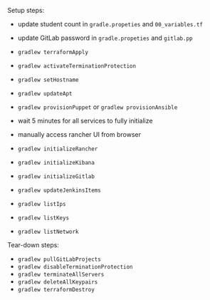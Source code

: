 
Setup steps:

- update student count in `gradle.propeties` and `00_variables.tf`
- update GitLab password in `gradle.propeties` and `gitlab.pp`

- `gradlew terraformApply`
- `gradlew activateTerminationProtection`
- `gradlew setHostname`
- `gradlew updateApt`

- `gradlew provisionPuppet` or `gradlew provisionAnsible`  

- wait 5 minutes for all services to fully initialize 
- manually access rancher UI from browser

- `gradlew initializeRancher`
- `gradlew initializeKibana`
- `gradlew initializeGitlab`
- `gradlew updateJenkinsItems`
- `gradlew listIps`
- `gradlew listKeys`
- `gradlew listNetwork`

Tear-down steps:

- `gradlew pullGitLabProjects`
- `gradlew disableTerminationProtection`
- `gradlew terminateAllServers`
- `gradlew deleteAllKeypairs`
- `gradlew terraformDestroy`
